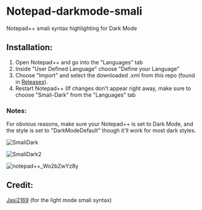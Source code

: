 # Notepad-darkmode-smali
Notepad++ smali syntax highlighting for Dark Mode

## Installation:
1. Open Notepad++ and go into the "Languages" tab
2. Inside "User Defined Language" choose "Define your Language"
3. Choose "Import" and select the downloaded .xml from this repo (found in [Releases](https://github.com/hiyall360/Notepad-darkmode-smali/releases/tag/release)).
4. Restart Notepad++ (If changes don't appear right away, make sure to choose "Smali-Dark" from the "Languages" tab

### Notes:

For obvious reasons, make sure your Notepad++ is set to Dark Mode, and the style is set to "DarkModeDefault" though it'll work for most dark styles.

![SmaliDark](https://github.com/hiyall360/Notepad-darkmode-smali/assets/20654859/6857abf2-2ae7-49d6-be3b-78e91e6f0fc1)

![SmaliDark2](https://github.com/hiyall360/Notepad-darkmode-smali/assets/20654859/9d3a389f-dabf-4ed6-891d-1198ac71f069)

![notepad++_Wo2bZwYz8y](https://github.com/hiyall360/Notepad-darkmode-smali/assets/20654859/072637f4-5461-4463-a37d-16edc735d41a)
## Credit:

[Jasi2169](https://github.com/Jasi2169/smali-syntax-highlighting-for-notepad-) (for the light mode smali syntax)
